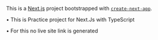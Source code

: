 This is a [Next.js](https://nextjs.org/) project bootstrapped with [`create-next-app`](https://github.com/vercel/next.js/tree/canary/packages/create-next-app).



• This is Practice project for Next.Js with TypeScript

• For this no live site link is generated
